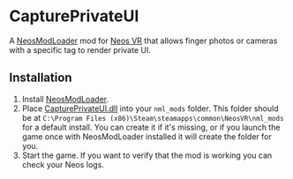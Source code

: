 # CapturePrivateUI

A [NeosModLoader](https://github.com/zkxs/NeosModLoader) mod for [Neos VR](https://neos.com/) that allows finger photos or cameras with a specific tag to render private UI.

## Installation
1. Install [NeosModLoader](https://github.com/zkxs/NeosModLoader).
1. Place [CapturePrivateUI.dll](https://github.com/art0007i/CapturePrivateUI/releases/latest/download/CapturePrivateUI.dll) into your `nml_mods` folder. This folder should be at `C:\Program Files (x86)\Steam\steamapps\common\NeosVR\nml_mods` for a default install. You can create it if it's missing, or if you launch the game once with NeosModLoader installed it will create the folder for you.
1. Start the game. If you want to verify that the mod is working you can check your Neos logs.
